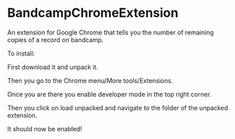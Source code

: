 # BandcampChromeExtension
An extension for Google Chrome that tells you the number of remaining copies of a record on bandcamp.

To install:

First download it and unpack it.

Then you go to the Chrome menu/More tools/Extensions.

Once you are there you enable developer mode in the top right corner.

Then you click on load unpacked and navigate to the folder of the unpacked extension.

It should now be enabled!
